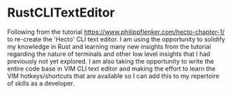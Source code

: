 # RustCLITextEditor

Following from the tutorial https://www.philippflenker.com/hecto-chapter-1/ to re-create the 'Hecto' CLI text editor. I am using the opportunity to solidify my knowledge in Rust and learning many new insights from the tutorial regarding the nature of terminals and other low level insights that I had previously not yet explored. I am also taking the opportunity to write the entire code base in VIM CLI text editor and making the effort to learn the VIM hotkeys/shortcuts that are available so I can add this to my repertoire of skills as a developer.
